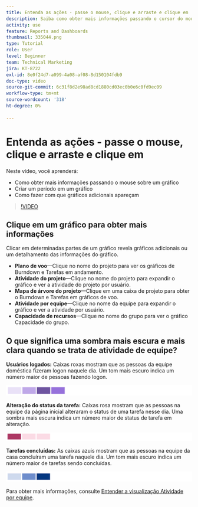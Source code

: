 ```yaml
---
title: Entenda as ações - passe o mouse, clique e arraste e clique em
description: Saiba como obter mais informações passando o cursor do mouse sobre um gráfico, criar um período em um gráfico e como fazer com que gráficos adicionais apareçam, tudo em [!UICONTROL Analítica aprimorada].
activity: use
feature: Reports and Dashboards
thumbnail: 335044.png
type: Tutorial
role: User
level: Beginner
team: Technical Marketing
jira: KT-8722
exl-id: 8e0f24d7-a099-4a08-af08-8d150104fdb9
doc-type: video
source-git-commit: 6c31f8d2e98ad8cd1880cd03ec0b0e6c0fd9ec09
workflow-type: tm+mt
source-wordcount: '318'
ht-degree: 0%

---
```


# Entenda as ações - passe o mouse, clique e arraste e clique em

Neste vídeo, você aprenderá:

* Como obter mais informações passando o mouse sobre um gráfico
* Criar um período em um gráfico
* Como fazer com que gráficos adicionais apareçam

>[!VIDEO](https://video.tv.adobe.com/v/335044/?quality=12&learn=on)

## Clique em um gráfico para obter mais informações

Clicar em determinadas partes de um gráfico revela gráficos adicionais ou um detalhamento das informações do gráfico.

* **Plano de voo**—Clique no nome do projeto para ver os gráficos de Burndown e Tarefas em andamento.
* **Atividade do projeto**—Clique no nome do projeto para expandir o gráfico e ver a atividade do projeto por usuário.
* **Mapa de árvore do projeto**—Clique em uma caixa de projeto para obter o Burndown e Tarefas em gráficos de voo.
* **Atividade por equipe**—Clique no nome da equipe para expandir o gráfico e ver a atividade por usuário.
* **Capacidade de recursos**—Clique no nome do grupo para ver o gráfico Capacidade do grupo.

## O que significa uma sombra mais escura e mais clara quando se trata de atividade de equipe?

**Usuários logados:** Caixas roxas mostram que as pessoas da equipe doméstica fizeram logon naquele dia. Um tom mais escuro indica um número maior de pessoas fazendo logon.

![Uma imagem de caixas sombreadas roxas](assets/purple-shaded-boxes.png)

**Alteração do status da tarefa:** Caixas rosa mostram que as pessoas na equipe da página inicial alteraram o status de uma tarefa nesse dia. Uma sombra mais escura indica um número maior de status de tarefa em alteração.

![Uma imagem de caixas sombreadas em rosa](assets/pink-shaded-boxes.png)

**Tarefas concluídas:** As caixas azuis mostram que as pessoas na equipe da casa concluíram uma tarefa naquele dia. Um tom mais escuro indica um número maior de tarefas sendo concluídas.

![Uma imagem de caixas sombreadas azuis](assets/blue-shaded-boxes.png)

Para obter mais informações, consulte [Entender a visualização Atividade por equipe](https://experienceleague.adobe.com/docs/workfront/using/reporting/enhanced-analytics/activity-by-team-overview.html?lang=en).
